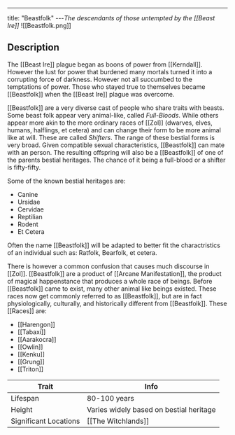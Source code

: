 ---
title: "Beastfolk"
---*The descendants of those untempted by the [[Beast Ire]]*
![[Beastfolk.png]]

## Description
The [[Beast Ire]] plague began as boons of power from [[Kerndall]]. However the lust for power that burdened many mortals turned it into a corrupting force of darkness. However not all succumbed to the temptations of power. Those who stayed true to themselves became [[Beastfolk]] when the [[Beast Ire]] plague was overcome.

[[Beastfolk]] are a very diverse cast of people who share traits with beasts. Some beast folk appear very animal-like, called *Full-Bloods*. While others appear more akin to the more ordinary races of [[Zol]] (dwarves, elves, humans, halflings, et cetera) and can change their form to be more animal like at will. These are called *Shifters*. The range of these bestial forms is very broad. Given compatible sexual characteristics, [[Beastfolk]] can mate with an person. The resulting offspring will also be a [[Beastfolk]] of one of the parents bestial heritages. The chance of it being a full-blood or a shifter is fifty-fifty.

Some of the known bestial heritages are:
- Canine
- Ursidae
- Cervidae
- Reptilian
- Rodent
- Et Cetera

Often the name [[Beastfolk]] will be adapted to better fit the charactristics of an individual such as: Ratfolk, Bearfolk, et cetera.

There is however a common confusion that causes much discourse in [[Zol]]. [[Beastfolk]] are a product of [[Arcane Manifestation]], the product of magical happenstance that produces a whole race of beings. Before [[Beastfolk]] came to exist, many other animal like beings existed. These races now get commonly referred to as [[Beastfolk]], but are in fact physiologically, culturally, and historically different from [[Beastfolk]]. These [[Races]] are:
- [[Harengon]]
- [[Tabaxi]]
- [[Aarakocra]]
- [[Owlin]]
- [[Kenku]]
- [[Grung]]
- [[Triton]]

| Trait | Info |
| --- | --- |
| Lifespan | 80-100 years |
| Height | Varies widely based on bestial heritage |
| Significant Locations | [[The Witchlands]] |